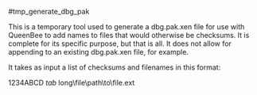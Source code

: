#tmp\_generate\_dbg\_pak

This is a temporary tool used to generate a dbg.pak.xen file for use with
QueenBee to add names to files that would otherwise be checksums.  It is
complete for its specific purpose, but that is all.  It does not allow for
appending to an existing dbg.pak.xen file, for example.

It takes as input a list of checksums and filenames in this format:

1234ABCD *tab* long\\file\\path\\to\\file.ext